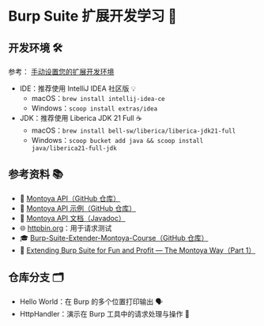# Burp Suite 扩展开发学习 🚀

## 开发环境 🛠️

参考： [手动设置您的扩展开发环境](https://portswigger.net/burp/documentation/desktop/extend-burp/extensions/creating/set-up/manual-setup)

- IDE：推荐使用 IntelliJ IDEA 社区版 💡
  - macOS：`brew install intellij-idea-ce`
  - Windows：`scoop install extras/idea`
- JDK：推荐使用 Liberica JDK 21 Full ☕️
  - macOS：`brew install bell-sw/liberica/liberica-jdk21-full`
  - Windows：`scoop bucket add java && scoop install java/liberica21-full-jdk`

## 参考资料 📚

- 🧩 [Montoya API（GitHub 仓库）](https://github.com/PortSwigger/burp-extensions-montoya-api)
- 🧪 [Montoya API 示例（GitHub 仓库）](https://github.com/PortSwigger/burp-extensions-montoya-api-examples)
- 📖 [Montoya API 文档（Javadoc）](https://portswigger.github.io/burp-extensions-montoya-api/javadoc/)
- 🌐 [httpbin.org](https://httpbin.org/)：用于请求测试
- 🎓 [Burp-Suite-Extender-Montoya-Course（GitHub 仓库）](https://github.com/federicodotta/Burp-Suite-Extender-Montoya-Course)
- 📝 [Extending Burp Suite for Fun and Profit — The Montoya Way（Part 1）](https://hnsecurity.it/blog/extending-burp-suite-for-fun-and-profit-the-montoya-way-part-1/)

## 仓库分支 🗂️

- Hello World：在 Burp 的多个位置打印输出 🗣️
- HttpHandler：演示在 Burp 工具中的请求处理与操作 🔄
